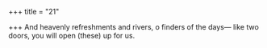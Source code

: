 +++
title = "21"

+++
And heavenly refreshments and rivers, o finders of the days— like two doors, you will open (these) up for us.  